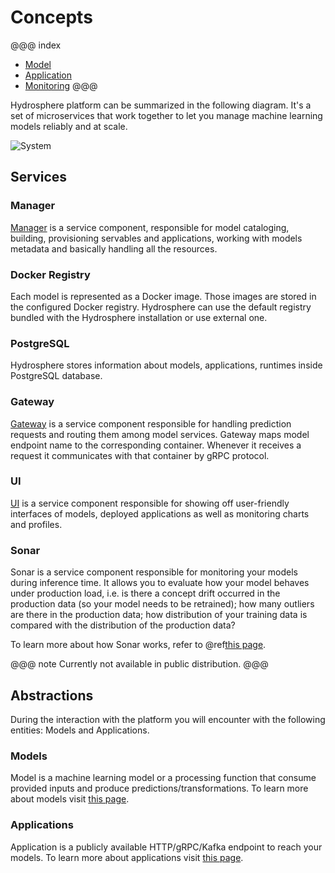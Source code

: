 # Concepts

@@@ index
* [Model](models.md)
* [Application](applications.md)
* [Monitoring](monitoring.md)
@@@

Hydrosphere platform can be summarized in the following diagram. It's a 
set of microservices that work together to let you manage machine learning 
models reliably and at scale.  

![System](.../architecture.png)

## Services 

### Manager

[Manager](https://github.com/Hydrospheredata/hydro-serving-manager)
is a service component, responsible for model cataloging, building, 
provisioning servables and applications, working with models metadata and 
basically handling all the resources.

### Docker Registry

Each model is represented as a Docker image. Those images are stored
in the configured Docker registry. Hydrosphere can use the default 
registry bundled with the Hydrosphere installation or use external 
one.

### PostgreSQL

Hydrosphere stores information about models, applications, runtimes 
inside PostgreSQL database. 

### Gateway 

[Gateway](https://github.com/Hydrospheredata/hydro-serving-gateway) 
is a service component responsible for handling prediction requests and 
routing them among model services. Gateway maps model endpoint name to 
the corresponding container. Whenever it receives a request it communicates 
with that container by gRPC protocol.

### UI

[UI](https://github.com/Hydrospheredata/hydro-serving-ui) is a service 
component responsible for showing off user-friendly interfaces of models, 
deployed applications as well as monitoring charts and profiles. 

### Sonar

Sonar is a service component responsible for monitoring your models during 
inference time. It allows you to evaluate how your model behaves under 
production load, i.e. is there a concept drift occurred in the production data 
(so your model needs to be retrained); how many outliers are there in the 
production data; how distribution of your training data is compared with the 
distribution of the production data?

To learn more about how Sonar works, refer to @ref[this page](monitoring.md).

@@@ note
Currently not available in public distribution. 
@@@

## Abstractions

During the interaction with the platform you will encounter with the following 
entities: Models and Applications.

### Models

Model is a machine learning model or a processing function that consume 
provided inputs and produce predictions/transformations. To learn more about 
models visit [this page](models.md). 

### Applications

Application is a publicly available HTTP/gRPC/Kafka endpoint to reach your 
models. To learn more about applications visit [this page](applications.md). 
